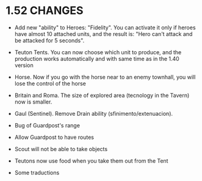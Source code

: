 # 1.52 CHANGES 

* Add new "ability" to Heroes: "Fidelity". You can activate it only if heroes have almost 10 attached units, and the result is: "Hero can't attack and be attacked for 5 seconds".

* Teuton Tents. You can now choose which unit to produce, and the production works automatically and with same time as in the 1.40 version

* Horse. Now if you go with the horse near to an enemy townhall, you will lose the control of the horse

* Britain and Roma. The size of explored area (tecnology in the Tavern) now is smaller.

* Gaul (Sentinel). Remove Drain ability (sfinimento/extenuacion).

* Bug of Guardpost's range 

* Allow Guardpost to have routes 

* Scout will not be able to take objects

* Teutons now use food when you take them out from the Tent

* Some traductions
